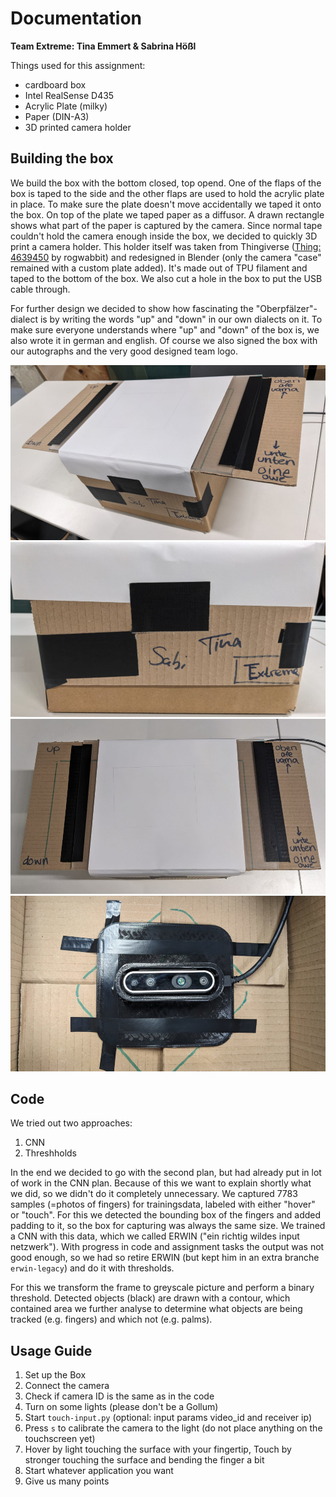 # Documentation

**Team Extreme: Tina Emmert & Sabrina Hößl**

Things used for this assignment:

- cardboard box
- Intel RealSense D435
- Acrylic Plate (milky)
- Paper (DIN-A3)
- 3D printed camera holder

## Building the box

We build the box with the bottom closed, top opend. One of the flaps of the box is taped to the side and the other flaps are used to hold the acrylic plate in place. To make sure the plate doesn't move accidentally we taped it onto the box. On top of the plate we taped paper as a diffusor. A drawn rectangle shows what part of the paper is captured by the camera. Since normal tape couldn't hold the camera enough inside the box, we decided to quickly 3D print a camera holder. This holder itself was taken from Thingiverse ([Thing: 4639450](https://www.thingiverse.com/thing:4639450) by rogwabbit) and redesigned in Blender (only the camera "case" remained with a custom plate added). It's made out of TPU filament and taped to the bottom of the box. We also cut a hole in the box to put the USB cable through.

For further design we decided to show how fascinating the "Oberpfälzer"-dialect is by writing the words "up" and "down" in our own dialects on it. To make sure everyone understands where "up" and "down" of the box is, we also wrote it in german and english. Of course we also signed the box with our autographs and the very good designed team logo.

![sideview](./assets/box_side_view.jpeg)
![autograph_view](./assets/box_autographs.jpeg)
![topview](./assets/box_top_view.jpeg)
![sideview](./assets/box_inside.jpeg)


## Code

We tried out two approaches:

1. CNN
2. Threshholds

In the end we decided to go with the second plan, but had already put in lot of work in the CNN plan. Because of this we want to explain shortly what we did, so we didn't do it completely unnecessary.
We captured 7783 samples (=photos of fingers) for trainingsdata, labeled with either "hover" or "touch". For this we detected the bounding box of the fingers and added padding to it, so the box for capturing was always the same size. We trained a CNN with this data, which we called ERWIN ("ein richtig wildes input netzwerk"). With progress in code and assignment tasks the output was not good enough, so we had so retire ERWIN (but kept him in an extra branche `erwin-legacy`) and do it with thresholds.

For this we transform the frame to greyscale picture and perform a binary threshold. Detected objects (black) are drawn with a contour, which contained area we further analyse to determine what objects are being tracked (e.g. fingers) and which not (e.g. palms).

## Usage Guide

1. Set up the Box
2. Connect the camera
3. Check if camera ID is the same as in the code
4. Turn on some lights (please don't be a Gollum)
5. Start `touch-input.py` (optional: input params video_id and receiver ip)
6. Press `s` to calibrate the camera to the light (do not place anything on the touchscreen yet)
7. Hover by light touching the surface with your fingertip, Touch by stronger touching the surface and bending the finger a bit
8. Start whatever application you want
9. Give us many points

